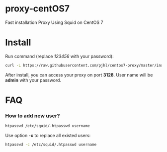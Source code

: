 # proxy-centOS7
Fast installation Proxy Using Squid on CentOS 7

Install
=======

Run command (replace *123456* with your password):

```bash
curl -L https://raw.githubusercontent.com/pjhl/centos7-proxy/master/install.sh | PROXY_PASS=123456 sh
```

After install, you can access your proxy on port **3128**.
User name will be **admin** with your password.


FAQ
===

### How to add new user?

```bash
htpasswd /etc/squid/.htpasswd username
```

Use option **-c** to replace all existed users:

```bash
htpasswd -c /etc/squid/.htpasswd username
```
